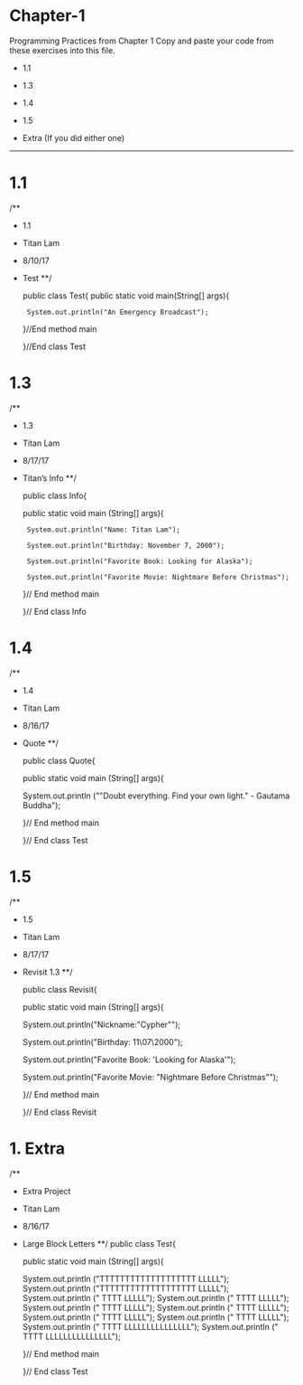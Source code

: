 # Chapter-1
Programming Practices from Chapter 1
Copy and paste your code from these exercises into this file.

* 1.1


* 1.3


* 1.4


* 1.5


* Extra (If you did either one)
__________________________________________________________________________________________________________________________________

# 1.1 
/**
 * 1.1
 * Titan Lam
 * 8/10/17
 * Test
**/

    public class Test{
    public static void main(String[] args){
    
        System.out.println("An Emergency Broadcast");
    
    }//End method main
    
    }//End class Test

# 1.3
/** 
 * 1.3
 * Titan Lam
 * 8/17/17
 * Titan’s Info
**/

    public class Info{
    
    public static void main (String[] args){
    
        System.out.println("Name: Titan Lam");
        
        System.out.println("Birthday: November 7, 2000");
        
        System.out.println("Favorite Book: Looking for Alaska");
        
        System.out.println("Favorite Movie: Nightmare Before Christmas");
        
    }// End method main
    
    }// End class Info

# 1.4
/**
 *  1.4
 * Titan Lam
 * 8/16/17
 * Quote
**/ 

    public class Quote{

    public static void main (String[] args){
    
    System.out.println ("\"Doubt everything. Find your own light.\" - Gautama Buddha");

    }// End method main
    
    }// End class Test

# 1.5
/** 
 * 1.5
 * Titan Lam
 * 8/17/17
 * Revisit 1.3
**/

    public class Revisit{

    public static void main (String[] args){
    
    System.out.println("Nickname:\"Cypher\"");
    
    System.out.println("Birthday: 11\\07\\2000");
    
    System.out.println("Favorite Book: \'Looking for Alaska\'");
    
    System.out.println("Favorite Movie: \"Nightmare Before Christmas\"");
    
    }// End method main
    
    }// End class Revisit

# 1. Extra 
/**
 * Extra Project
 * Titan Lam
 * 8/16/17
 * Large Block Letters
**/ 
    public class Test{

    public static void main (String[] args){
    
    System.out.println ("TTTTTTTTTTTTTTTTTTT    LLLLL");
    System.out.println ("TTTTTTTTTTTTTTTTTTT    LLLLL");
    System.out.println ("       TTTT            LLLLL");
    System.out.println ("       TTTT            LLLLL");
    System.out.println ("       TTTT            LLLLL");
    System.out.println ("       TTTT            LLLLL");
    System.out.println ("       TTTT            LLLLL");
    System.out.println ("       TTTT            LLLLL");
    System.out.println ("       TTTT            LLLLLLLLLLLLLLL");
    System.out.println ("       TTTT            LLLLLLLLLLLLLLL");
    
    }// End method main

    }// End class Test







